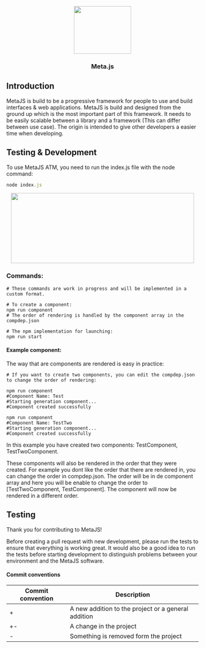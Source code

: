  <p align="center"><img src="https://i.imgur.com/lBWRtnC.png" width="150" height="125"> </p>
<h3 align="center">Meta.js</h3>

## Introduction

MetaJS is build to be a progressive framework for people to use and build interfaces & web applications. MetaJS is build and designed from the ground up which is the most important part of this framework. It needs to be easily scalable between a library and a framework (This can differ between use case). The origin is intended to give other developers a easier time when developing.

## Testing & Development
To use MetaJS ATM, you need to run the index.js file with the node command:
```TypeScript
node index.js
```

<p align="center"><img src="https://media1.giphy.com/media/91Z5o8YS7aK2hPNN97/giphy.gif?cid=790b761106d23481f08de15856ece798a014113d110faeb1&rid=giphy.gif&ct=g" width="480" height="184"> </p>

### Commands:

```shell
# These commands are work in progress and will be implemented in a custom format.

# To create a component:
npm run component
# The order of rendering is handled by the component array in the compdep.json 

# The npm implementation for launching:
npm run start
```
#### Example component:
The way that are components are rendered is easy in practice:
```shell
# If you want to create two components, you can edit the compdep.json to change the order of rendering:

npm run component
#Component Name: Test
#Starting generation component...
#Component created successfully

npm run component
#Component Name: TestTwo
#Starting generation component...
#Component created successfully
```
In this example you have created two components: TestComponent, TestTwoComponent.

These components will also be rendered in the order that they were created. For example you dont like the order that there are rendered in, you can change the order in compdep.json. The order will be in de component array and here you will be enable to change the order to [TestTwoComponent, TestComponent]. The component will now be rendered in a different order.
## Testing
<p>Thank you for contributing to MetaJS!

Before creating a pull request with new development, please run the tests to ensure that everything is working great. It would also be a good idea to run the tests before starting development to distinguish problems between your environment and the MetaJS software. </p>

#### Commit conventions
<table>
<thead>
<tr>
<th>Commit convention</th>
<th>Description</th>
</tr>
</thead>
<tbody>
 
<tr>
<td>+</td>
<td>A new addition to the project or a general addition</td>
</tr>
<tr>
<td>+-</td>
<td>A change in the project</td>
</tr>
<td>-</td>
<td>Something is removed form the project</td>
</tr>
</tbody>
</table>
